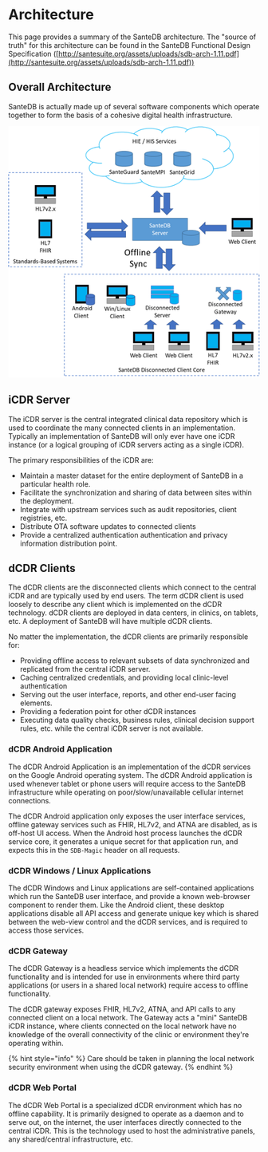# Architecture

This page provides a summary of the SanteDB architecture. The "source of truth" for this architecture can be found in the SanteDB Functional Design Specification ([http://santesuite.org/assets/uploads/sdb-arch-1.11.pdf](http://santesuite.org/assets/uploads/sdb-arch-1.11.pdf))

## Overall Architecture

SanteDB is actually made up of several software components which operate together to form the basis of a cohesive digital health infrastructure. 

![](<../../.gitbook/assets/image (122).png>)

## iCDR Server

The iCDR server is the central integrated clinical data repository which is used to coordinate the many connected clients in an implementation. Typically an implementation of SanteDB will only ever have one iCDR instance (or a logical grouping of iCDR servers acting as a single iCDR).

The primary responsibilities of the iCDR are:

* Maintain a master dataset for the entire deployment of SanteDB in a particular health role.
* Facilitate the synchronization and sharing of data between sites within the deployment.
* Integrate with upstream services such as audit repositories, client registries, etc.
* Distribute OTA software updates to connected clients
* Provide a centralized authentication authentication and privacy information distribution point.

## dCDR Clients

The dCDR clients are the disconnected clients which connect to the central iCDR and are typically used by end users. The term dCDR client is used loosely to describe any client which is implemented on the dCDR technology. dCDR clients are deployed in data centers, in clinics, on tablets, etc. A deployment of SanteDB will have multiple dCDR clients.

No matter the implementation, the dCDR clients are primarily responsible for:

* Providing offline access to relevant subsets of data synchronized and replicated from the central iCDR server.
* Caching centralized credentials, and providing local clinic-level authentication
* Serving out the user interface, reports, and other end-user facing elements.
* Providing a federation point for other dCDR instances
* Executing data quality checks, business rules, clinical decision support rules, etc. while the central iCDR server is not available.

### dCDR Android Application

The dCDR Android Application is an implementation of the dCDR services on the Google Android operating system. The dCDR Android application is used whenever tablet or phone users will require access to the SanteDB infrastructure while operating on poor/slow/unavailable cellular internet connections.

The dCDR Android application only exposes the user interface services, offline gateway services such as FHIR, HL7v2, and ATNA are disabled, as is off-host UI access. When the Android host process launches the dCDR service core, it generates a unique secret for that application run, and expects this in the `SDB-Magic` header on all requests.

### dCDR Windows / Linux Applications

The dCDR Windows and Linux applications are self-contained applications which run the SanteDB user interface, and provide a known web-browser component to render them. Like the Android client, these desktop applications disable all API access and generate unique key which is shared between the web-view control and the dCDR services, and is required to access those services.

### dCDR Gateway

The dCDR Gateway is a headless service which implements the dCDR functionality and is intended for use in environments where third party applications (or users in a shared local network) require access to offline functionality. 

The dCDR gateway exposes FHIR, HL7v2, ATNA, and API calls to any connected client on a local network. The Gateway acts a "mini" SanteDB  iCDR instance, where clients connected on the local network have no knowledge of the overall connectivity of the clinic or environment they're operating within.

{% hint style="info" %}
Care should be taken in planning the local network security environment when using the dCDR gateway.
{% endhint %}

### dCDR Web Portal

The dCDR Web Portal is a specialized dCDR environment which has no offline capability. It is primarily designed to operate as a daemon and to serve out, on the internet, the user interfaces directly connected to the central iCDR. This is the technology used to host the administrative panels, any shared/central infrastructure, etc.

